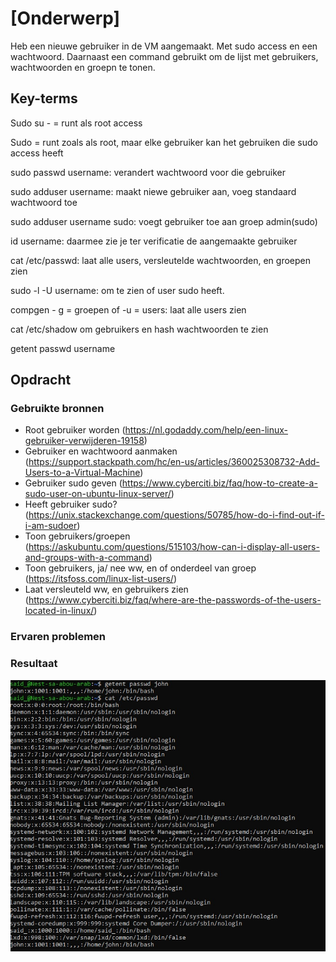 # [Onderwerp]
Heb een nieuwe gebruiker in de VM aangemaakt. Met sudo access en een wachtwoord. Daarnaast een command gebruikt om de lijst met gebruikers, wachtwoorden en groepn te tonen.

## Key-terms
Sudo su - = runt als root access

Sudo = runt zoals als root, maar elke gebruiker kan het gebruiken die sudo access heeft

sudo passwd username: verandert wachtwoord voor die gebruiker

sudo adduser username: maakt niewe gebruiker aan, voeg standaard wachtwoord toe

sudo adduser username sudo: voegt gebruiker toe aan groep admin(sudo)

id username: daarmee zie je ter verificatie de aangemaakte gebruiker

cat /etc/passwd: laat alle users, versleutelde wachtwoorden, en groepen zien

sudo -l -U username: om te zien of user sudo heeft. 

compgen - g = groepen of -u = users: laat alle users zien

cat /etc/shadow om gebruikers en hash wachtwoorden te zien

getent passwd username 

## Opdracht
### Gebruikte bronnen
* Root gebruiker worden (https://nl.godaddy.com/help/een-linux-gebruiker-verwijderen-19158)
* Gebruiker en wachtwoord aanmaken (https://support.stackpath.com/hc/en-us/articles/360025308732-Add-Users-to-a-Virtual-Machine)
* Gebruiker sudo geven (https://www.cyberciti.biz/faq/how-to-create-a-sudo-user-on-ubuntu-linux-server/)
* Heeft gebruiker sudo? (https://unix.stackexchange.com/questions/50785/how-do-i-find-out-if-i-am-sudoer)
* Toon gebruikers/groepen (https://askubuntu.com/questions/515103/how-can-i-display-all-users-and-groups-with-a-command)
* Toon gebruikers, ja/ nee ww, en of onderdeel van groep (https://itsfoss.com/linux-list-users/)
* Laat versleuteld ww, en gebruikers zien (https://www.cyberciti.biz/faq/where-are-the-passwords-of-the-users-located-in-linux/)

### Ervaren problemen


### Resultaat

![Alt text](../00_includes/usersandgroupsscreenshot.jpg)